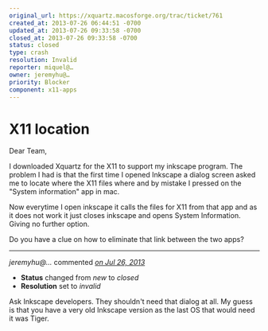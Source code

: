 ```yaml
---
original_url: https://xquartz.macosforge.org/trac/ticket/761
created_at: 2013-07-26 06:44:51 -0700
updated_at: 2013-07-26 09:33:58 -0700
closed_at: 2013-07-26 09:33:58 -0700
status: closed
type: crash
resolution: Invalid
reporter: miquel@…
owner: jeremyhu@…
priority: Blocker
component: x11-apps
---
```


X11 location
============


Dear Team,

I downloaded Xquartz for the X11 to support my inkscape program. The problem I had is that the first time I opened Inkscape a dialog screen asked me to locate where the X11 files where and by mistake I pressed on the "System information" app in mac.

Now everytime I open inkscape it calls the files for X11 from that app and as it does not work it just closes inkscape and opens System Information. Giving no further option.

Do you have a clue on how to eliminate that link between the two apps?



---

*jeremyhu@…* commented *[on Jul 26, 2013](https://xquartz.macosforge.org/trac/ticket/761#comment:1 "July 26, 2013 at 9:33 AM PDT")*

-   **Status** changed from *new* to *closed*
-   **Resolution** set to *invalid*

Ask Inkscape developers. They shouldn't need that dialog at all. My guess is that you have a very old Inkscape version as the last OS that would need it was Tiger.



